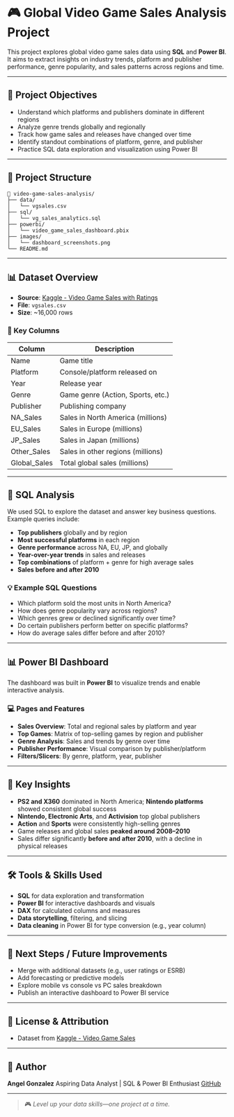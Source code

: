 # 🎮 Global Video Game Sales Analysis Project

This project explores global video game sales data using **SQL** and **Power BI**. It aims to extract insights on industry trends, platform and publisher performance, genre popularity, and sales patterns across regions and time.

---

## 🧠 Project Objectives

* Understand which platforms and publishers dominate in different regions
* Analyze genre trends globally and regionally
* Track how game sales and releases have changed over time
* Identify standout combinations of platform, genre, and publisher
* Practice SQL data exploration and visualization using Power BI

---

## 📂 Project Structure

```plaintext
📁 video-game-sales-analysis/
├── data/
│   └── vgsales.csv
├── sql/
│   └── vg_sales_analytics.sql
├── powerbi/
│   └── video_game_sales_dashboard.pbix
├── images/
│   └── dashboard_screenshots.png
└── README.md
```

---

## 📊 Dataset Overview

* **Source**: [Kaggle - Video Game Sales with Ratings](https://www.kaggle.com/datasets/gregorut/videogame-sales-with-ratings)
* **File**: `vgsales.csv`
* **Size**: \~16,000 rows

### 🔑 Key Columns

| Column        | Description                       |
| ------------- | --------------------------------- |
| Name          | Game title                        |
| Platform      | Console/platform released on      |
| Year          | Release year                      |
| Genre         | Game genre (Action, Sports, etc.) |
| Publisher     | Publishing company                |
| NA\_Sales     | Sales in North America (millions) |
| EU\_Sales     | Sales in Europe (millions)        |
| JP\_Sales     | Sales in Japan (millions)         |
| Other\_Sales  | Sales in other regions (millions) |
| Global\_Sales | Total global sales (millions)     |

---

## 🧶 SQL Analysis

We used SQL to explore the dataset and answer key business questions. Example queries include:

* **Top publishers** globally and by region
* **Most successful platforms** in each region
* **Genre performance** across NA, EU, JP, and globally
* **Year-over-year trends** in sales and releases
* **Top combinations** of platform + genre for high average sales
* **Sales before and after 2010**

### 💡 Example SQL Questions

* Which platform sold the most units in North America?
* How does genre popularity vary across regions?
* Which genres grew or declined significantly over time?
* Do certain publishers perform better on specific platforms?
* How do average sales differ before and after 2010?

---

## 📊 Power BI Dashboard

The dashboard was built in **Power BI** to visualize trends and enable interactive analysis.

### 💻 Pages and Features

* **Sales Overview**: Total and regional sales by platform and year
* **Top Games**: Matrix of top-selling games by region and publisher
* **Genre Analysis**: Sales and trends by genre over time
* **Publisher Performance**: Visual comparison by publisher/platform
* **Filters/Slicers**: By genre, platform, year, publisher

---

## 📌 Key Insights

* **PS2 and X360** dominated in North America; **Nintendo platforms** showed consistent global success
* **Nintendo, Electronic Arts**, and **Activision** top global publishers
* **Action** and **Sports** were consistently high-selling genres
* Game releases and global sales **peaked around 2008–2010**
* Sales differ significantly **before and after 2010**, with a decline in physical releases

---

## 🛠️ Tools & Skills Used

* **SQL** for data exploration and transformation
* **Power BI** for interactive dashboards and visuals
* **DAX** for calculated columns and measures
* **Data storytelling**, filtering, and slicing
* **Data cleaning** in Power BI for type conversion (e.g., year column)

---

## 🏁 Next Steps / Future Improvements

* Merge with additional datasets (e.g., user ratings or ESRB)
* Add forecasting or predictive models
* Explore mobile vs console vs PC sales breakdown
* Publish an interactive dashboard to Power BI service

---

## 📄 License & Attribution

* Dataset from [Kaggle - Video Game Sales](https://www.kaggle.com/datasets/gregorut/videogame-sales-with-ratings)

---

## 🤛 Author

**Angel Gonzalez**
Aspiring Data Analyst | SQL & Power BI Enthusiast
[GitHub](https://github.com/angelgonzo)

---

> 🎮 *Level up your data skills—one project at a time.*
